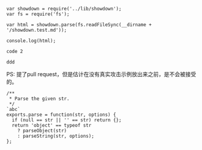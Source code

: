 ```
var showdown = require('../lib/showdown');
var fs = require('fs');

var html = showdown.parse(fs.readFileSync(__dirname + '/showdown.test.md'));

console.log(html);
```

```
code 2

ddd
```

PS: 提了pull request，但是估计在没有真实攻击示例放出来之前，是不会被接受的。

```
/**
 * Parse the given str.
 */
`abc`
exports.parse = function(str, options) {
  if (null == str || '' == str) return {};
  return 'object' == typeof str
    ? parseObject(str)
    : parseString(str, options);
};
```